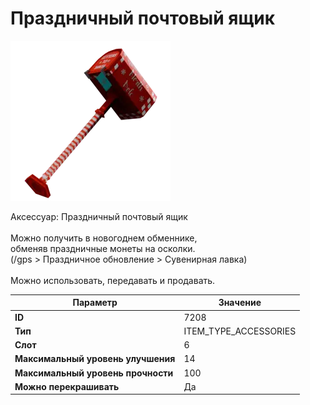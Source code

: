 # Праздничный почтовый ящик

![Item Image](../img/7208.webp?raw=true)

Аксессуар: Праздничный почтовый ящик<br><br>Можно получить в новогоднем обменнике,<br>обменяв праздничные монеты на осколки.<br>(/gps > Праздничное обновление > Сувенирная лавка)<br><br>Можно использовать, передавать и продавать.


| Параметр | Значение |
|----------|----------|
| **ID** | 7208 |
| **Тип** | ITEM_TYPE_ACCESSORIES |
| **Слот** | 6 |
| **Максимальный уровень улучшения** | 14 |
| **Максимальный уровень прочности** | 100 |
| **Можно перекрашивать** | Да |

